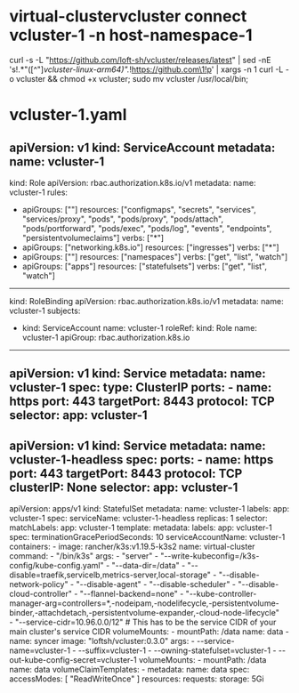 # virtual-clustervcluster connect vcluster-1 -n host-namespace-1
curl -s -L "https://github.com/loft-sh/vcluster/releases/latest" | sed -nE 's!.*"([^"]*vcluster-linux-arm64)".*!https://github.com\1!p' | xargs -n 1 curl -L -o vcluster && chmod +x vcluster;
sudo mv vcluster /usr/local/bin; 
# vcluster-1.yaml
apiVersion: v1
kind: ServiceAccount
metadata:
  name: vcluster-1
---
kind: Role
apiVersion: rbac.authorization.k8s.io/v1
metadata:
  name: vcluster-1
rules:
  - apiGroups: [""]
    resources: ["configmaps", "secrets", "services", "services/proxy", "pods", "pods/proxy", "pods/attach", "pods/portforward", "pods/exec", "pods/log", "events", "endpoints", "persistentvolumeclaims"]
    verbs: ["*"]
  - apiGroups: ["networking.k8s.io"]
    resources: ["ingresses"]
    verbs: ["*"]
  - apiGroups: [""]
    resources: ["namespaces"]
    verbs: ["get", "list", "watch"]
  - apiGroups: ["apps"]
    resources: ["statefulsets"]
    verbs: ["get", "list", "watch"]
---
kind: RoleBinding
apiVersion: rbac.authorization.k8s.io/v1
metadata:
  name: vcluster-1
subjects:
  - kind: ServiceAccount
    name: vcluster-1
roleRef:
  kind: Role
  name: vcluster-1
  apiGroup: rbac.authorization.k8s.io
---
apiVersion: v1
kind: Service
metadata:
  name: vcluster-1
spec:
  type: ClusterIP
  ports:
    - name: https
      port: 443
      targetPort: 8443
      protocol: TCP
  selector:
    app: vcluster-1
---
apiVersion: v1
kind: Service
metadata:
  name: vcluster-1-headless
spec:
  ports:
    - name: https
      port: 443
      targetPort: 8443
      protocol: TCP
  clusterIP: None
  selector:
    app: vcluster-1
---
apiVersion: apps/v1
kind: StatefulSet
metadata:
  name: vcluster-1
  labels:
    app: vcluster-1
spec:
  serviceName: vcluster-1-headless
  replicas: 1
  selector:
    matchLabels:
      app: vcluster-1
  template:
    metadata:
      labels:
        app: vcluster-1
    spec:
      terminationGracePeriodSeconds: 10
      serviceAccountName: vcluster-1
      containers:
      - image: rancher/k3s:v1.19.5-k3s2
        name: virtual-cluster
        command:
          - "/bin/k3s"
        args:
          - "server"
          - "--write-kubeconfig=/k3s-config/kube-config.yaml"
          - "--data-dir=/data"
          - "--disable=traefik,servicelb,metrics-server,local-storage"
          - "--disable-network-policy"
          - "--disable-agent"
          - "--disable-scheduler"
          - "--disable-cloud-controller"
          - "--flannel-backend=none"
          - "--kube-controller-manager-arg=controllers=*,-nodeipam,-nodelifecycle,-persistentvolume-binder,-attachdetach,-persistentvolume-expander,-cloud-node-lifecycle"  
          - "--service-cidr=10.96.0.0/12"  # This has to be the service CIDR of your main cluster's service CIDR
        volumeMounts:
          - mountPath: /data
            name: data
      - name: syncer
        image: "loftsh/vcluster:0.3.0"
        args:
          - --service-name=vcluster-1
          - --suffix=vcluster-1
          - --owning-statefulset=vcluster-1
          - --out-kube-config-secret=vcluster-1
        volumeMounts:
          - mountPath: /data
            name: data
  volumeClaimTemplates:
    - metadata:
        name: data
      spec:
        accessModes: [ "ReadWriteOnce" ]
        resources:
          requests:
            storage: 5Gi
